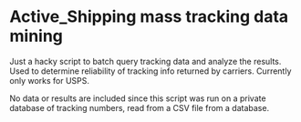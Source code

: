 # Active_Shipping mass tracking data mining

Just a hacky script to batch query tracking data and analyze the results.
Used to determine reliability of tracking info returned by carriers.
Currently only works for USPS.

No data or results are included since this script was run on a private database of tracking numbers,
read from a CSV file from a database.
